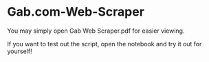 # Gab.com-Web-Scraper

You may simply open Gab Web Scraper.pdf for easier viewing.

If you want to test out the script, open the notebook and try it out for yourself!
